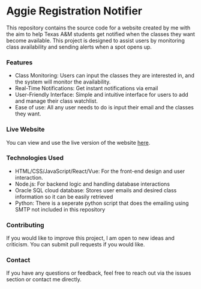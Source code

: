 # Aggie Registration Notifier

This repository contains the source code for a website created by me with the aim to help Texas A&M students get notified when the classes they want become available. This project is designed to assist users by monitoring class availability and sending alerts when a spot opens up.

### Features
- Class Monitoring: Users can input the classes they are interested in, and the system will monitor the availability.
- Real-Time Notifications: Get instant notifications via email
- User-Friendly Interface: Simple and intuitive interface for users to add and manage their class watchlist.
- Ease of use: All any user needs to do is input their email and the classes they want.

### Live Website
You can view and use the live version of the website [here](https://aggienotify.us).

### Technologies Used
- HTML/CSS/JavaScript/React/Vue: For the front-end design and user interaction.
- Node.js: For backend logic and handling database interactions
- Oracle SQL cloud database: Stores user emails and desired class information so it can be easily retrieved
- Python: There is a seperate python script that does the emailing using SMTP not included in this repository

### Contributing
If you would like to improve this project, I am open to new ideas and criticism. You can submit pull requests if you would like. 

### Contact
If you have any questions or feedback, feel free to reach out via the issues section or contact me directly.
